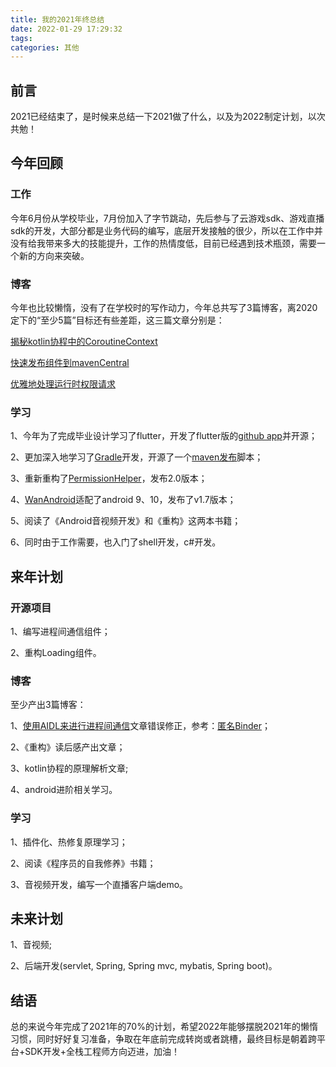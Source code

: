 ```yaml
---
title: 我的2021年终总结
date: 2022-01-29 17:29:32
tags:
categories: 其他
---
```


## 前言

2021已经结束了，是时候来总结一下2021做了什么，以及为2022制定计划，以次共勉！

## 今年回顾

### 工作

今年6月份从学校毕业，7月份加入了字节跳动，先后参与了云游戏sdk、游戏直播sdk的开发，大部分都是业务代码的编写，底层开发接触的很少，所以在工作中并没有给我带来多大的技能提升，工作的热情度低，目前已经遇到技术瓶颈，需要一个新的方向来突破。

### 博客

今年也比较懒惰，没有了在学校时的写作动力，今年总共写了3篇博客，离2020定下的“至少5篇”目标还有些差距，这三篇文章分别是：

[揭秘kotlin协程中的CoroutineContext](https://juejin.cn/post/6926695962354122765)

[快速发布组件到mavenCentral](https://juejin.cn/post/6984018498385084447)

[优雅地处理运行时权限请求](https://juejin.cn/post/7013793428467089416)

### 学习

1、今年为了完成毕业设计学习了flutter，开发了flutter版的[github app](https://github.com/rain9155/flutter_github_app)并开源；

2、更加深入地学习了[Gradle](https://docs.gradle.org/current/userguide/userguide.html)开发，开源了一个[maven发布](https://github.com/rain9155/MavenPublishScript)脚本；

3、重新重构了[PermissionHelper](https://github.com/rain9155/PermissionHelper)，发布2.0版本；

4、[WanAndroid](https://github.com/rain9155/WanAndroid)适配了android 9、10，发布了v1.7版本；

5、阅读了《Android音视频开发》和《重构》这两本书籍；

6、同时由于工作需要，也入门了shell开发，c#开发。

## 来年计划

### 开源项目

1、编写进程间通信组件；

2、重构Loading组件。

### 博客

至少产出3篇博客：

1、[使用AIDL来进行进程间通信](https://juejin.cn/post/6844903974999457806)文章错误修正，参考：[匿名Binder]( https://blog.csdn.net/huideveloper/article/details/100514415)；

2、《重构》读后感产出文章；

3、kotlin协程的原理解析文章;

4、android进阶相关学习。

### 学习

1、插件化、热修复原理学习；

2、阅读《程序员的自我修养》书籍；

3、音视频开发，编写一个直播客户端demo。

## 未来计划

1、音视频;

2、后端开发(servlet, Spring, Spring mvc, mybatis, Spring boot)。

## 结语

总的来说今年完成了2021年的70%的计划，希望2022年能够摆脱2021年的懒惰习惯，同时好好复习准备，争取在年底前完成转岗或者跳槽，最终目标是朝着跨平台+SDK开发+全栈工程师方向迈进，加油！